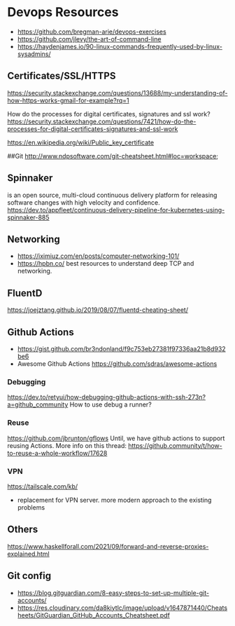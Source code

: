 # Devops Resources
+ https://github.com/bregman-arie/devops-exercises
+ https://github.com/jlevy/the-art-of-command-line
+ https://haydenjames.io/90-linux-commands-frequently-used-by-linux-sysadmins/

## Certificates/SSL/HTTPS
https://security.stackexchange.com/questions/13688/my-understanding-of-how-https-works-gmail-for-example?rq=1

How do the processes for digital certificates, signatures and ssl work?
https://security.stackexchange.com/questions/7421/how-do-the-processes-for-digital-certificates-signatures-and-ssl-work

https://en.wikipedia.org/wiki/Public_key_certificate

##Git
http://www.ndpsoftware.com/git-cheatsheet.html#loc=workspace;

## Spinnaker 
is an open source, multi-cloud continuous delivery platform for releasing software changes with high velocity and confidence.
https://dev.to/appfleet/continuous-delivery-pipeline-for-kubernetes-using-spinnaker-885

## Networking
+ https://iximiuz.com/en/posts/computer-networking-101/
+ https://hpbn.co/ best resources to understand deep TCP and networking. 

## FluentD
https://joejztang.github.io/2019/08/07/fluentd-cheating-sheet/

## Github Actions
+ https://gist.github.com/br3ndonland/f9c753eb27381f97336aa21b8d932be6
+ Awesome Github Actions https://github.com/sdras/awesome-actions
### Debugging
https://dev.to/retyui/how-debugging-github-actions-with-ssh-273n?a=github_community
How to use debug a runner?

### Reuse
https://github.com/jbrunton/gflows
Until, we have github actions to support reusing Actions.
More info on this thread: https://github.community/t/how-to-reuse-a-whole-workflow/17628

### VPN
https://tailscale.com/kb/
+ replacement for VPN server. more modern approach to the existing problems

## Others
https://www.haskellforall.com/2021/09/forward-and-reverse-proxies-explained.html

## Git config
+ https://blog.gitguardian.com/8-easy-steps-to-set-up-multiple-git-accounts/
+ https://res.cloudinary.com/da8kiytlc/image/upload/v1647871440/Cheatsheets/GitGuardian_GitHub_Accounts_Cheatsheet.pdf

